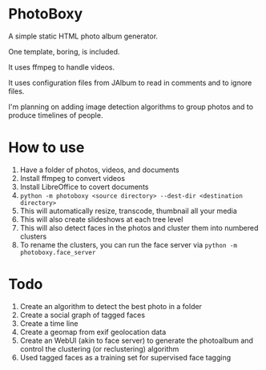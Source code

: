 # PhotoBoxy

A simple static HTML photo album generator. 

One template, boring, is included.

It uses ffmpeg to handle videos.

It uses configuration files from JAlbum to read in comments and to ignore files.

I'm planning on adding image detection algorithms to group photos and to produce timelines of people.

# How to use

1. Have a folder of photos, videos, and documents
2. Install ffmpeg to convert videos
3. Install LibreOffice to covert documents
4. `python -m photoboxy <source directory> --dest-dir <destination directory>`
5. This will automatically resize, transcode, thumbnail all your media
6. This will also create slideshows at each tree level
7. This will also detect faces in the photos and cluster them into numbered clusters
8. To rename the clusters, you can run the face server via `python -m photoboxy.face_server`

# Todo

1. Create an algorithm to detect the best photo in a folder
2. Create a social graph of tagged faces
3. Create a time line
4. Create a geomap from exif geolocation data
5. Create an WebUI (akin to face server) to generate the photoalbum and control the clustering (or reclustering) algorithm
6. Used tagged faces as a training set for supervised face tagging



